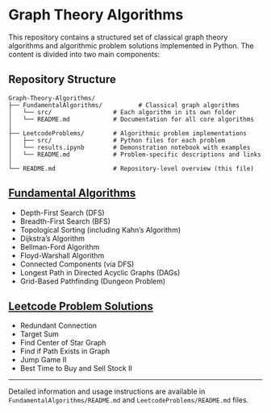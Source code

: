 # Graph Theory Algorithms

This repository contains a structured set of classical graph theory algorithms and algorithmic problem solutions implemented in Python. The content is divided into two main components:

## Repository Structure

```
Graph-Theory-Algorithms/
├── FundamentalAlgorithms/          # Classical graph algorithms
│   └── src/                 # Each algorithm in its own folder
│   └── README.md            # Documentation for all core algorithms
│
├── LeetcodeProblems/        # Algorithmic problem implementations
│   ├── src/                 # Python files for each problem
│   └── results.ipynb        # Demonstration notebook with examples
│   └── README.md            # Problem-specific descriptions and links
│
└── README.md                # Repository-level overview (this file)
```

## **[Fundamental Algorithms](https://github.com/RuzGhandilian/Graph-Theory-Algorithms/tree/main/FundamentalAlgorithms)**  


- Depth-First Search (DFS)
- Breadth-First Search (BFS)
- Topological Sorting (including Kahn’s Algorithm)
- Dijkstra’s Algorithm
- Bellman-Ford Algorithm
- Floyd-Warshall Algorithm
- Connected Components (via DFS)
- Longest Path in Directed Acyclic Graphs (DAGs)
- Grid-Based Pathfinding (Dungeon Problem)

## **[Leetcode Problem Solutions](https://github.com/RuzGhandilian/Graph-Theory-Algorithms/tree/main/LeetcodeProblems)**  


- Redundant Connection
- Target Sum
- Find Center of Star Graph
- Find if Path Exists in Graph
- Jump Game II
- Best Time to Buy and Sell Stock II

---
Detailed information and usage instructions are available in ```FundamentalAlgorithms/README.md``` and  ```LeetcodeProblems/README.md``` files.


